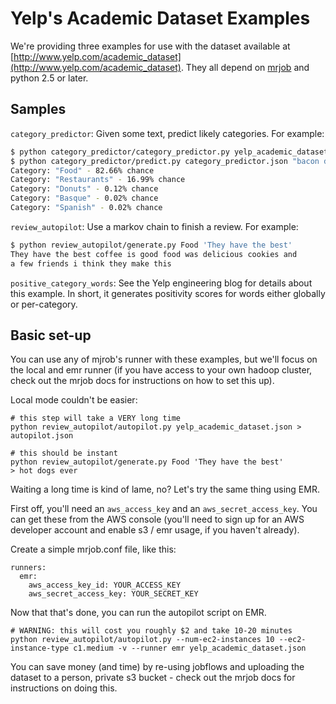 Yelp's Academic Dataset Examples
================================

We're providing three examples for use with the dataset available at
[http://www.yelp.com/academic_dataset](http://www.yelp.com/academic_dataset). They all depend on
[mrjob](https://github.com/Yelp/mrjob) and python 2.5 or later.

Samples
------------

`category_predictor`: Given some text, predict likely categories. For example:

```bash
$ python category_predictor/category_predictor.py yelp_academic_dataset.json > category_predictor.json
$ python category_predictor/predict.py category_predictor.json "bacon donut"
Category: "Food" - 82.66% chance
Category: "Restaurants" - 16.99% chance
Category: "Donuts" - 0.12% chance
Category: "Basque" - 0.02% chance
Category: "Spanish" - 0.02% chance
```

`review_autopilot`: Use a markov chain to finish a review. For
example:

```bash
$ python review_autopilot/generate.py Food 'They have the best'
They have the best coffee is good food was delicious cookies and
a few friends i think they make this
```

`positive_category_words`: See the Yelp engineering blog for
details about this example. In short, it generates positivity
scores for words either globally or per-category.

Basic set-up
------------

You can use any of mjrob's runner with these examples, but we'll focus
on the local and emr runner (if you have access to your own hadoop
cluster, check out the mrjob docs for instructions on how to set this
up).

Local mode couldn't be easier:

    # this step will take a VERY long time
    python review_autopilot/autopilot.py yelp_academic_dataset.json > autopilot.json

    # this should be instant
	python review_autopilot/generate.py Food 'They have the best'
	> hot dogs ever

Waiting a long time is kind of lame, no? Let's try the same thing
using EMR.

First off, you'll need an `aws_access_key` and an
`aws_secret_access_key`. You can get these from the AWS console
(you'll need to sign up for an AWS developer account and enable s3 /
emr usage, if you haven't already).

Create a simple mrjob.conf file, like this:

    runners:
      emr:
        aws_access_key_id: YOUR_ACCESS_KEY
        aws_secret_access_key: YOUR_SECRET_KEY

Now that that's done, you can run the autopilot script on EMR.

    # WARNING: this will cost you roughly $2 and take 10-20 minutes
	python review_autopilot/autopilot.py --num-ec2-instances 10 --ec2-instance-type c1.medium -v --runner emr yelp_academic_dataset.json


You can save money (and time) by re-using jobflows and uploading the
dataset to a person, private s3 bucket - check out the mrjob docs for
instructions on doing this.
